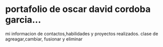 # portafolio de oscar david cordoba garcia...
mi informacion de contactos,habilidades y proyectos realizados.
clase de agreagar,cambiar, fusionar y eliminar
